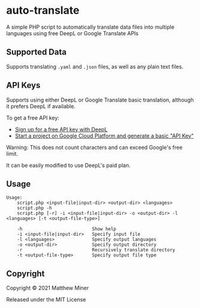 # auto-translate
A simple PHP script to automatically translate data files into multiple languages using free DeepL or Google Translate APIs

## Supported Data
Supports translating `.yaml` and `.json` files, as well as any plain text files.

## API Keys
Supports using either DeepL or Google Translate basic translation, although it prefers DeepL if available.

To get a free API key:

* [Sign up for a free API key with DeepL](https://www.deepl.com/pro/change-plan#developer)
* [Start a project on Google Cloud Platform and generate a basic "API Key"](https://console.cloud.google.com/apis/credentials)

Warning: This does not count characters and can exceed Google's free limit.

It can be easily modified to use DeepL's paid plan.

## Usage
```
Usage:
	script.php <input-file|input-dir> <output-dir> <languages>
	script.php -h
	script.php [-r] -i <input-file|input-dir> -o <output-dir> -l <languages> [-t <output-file-type>]

	-h                       	Show help
	-i <input-file|input-dir>	Specify input file
	-l <languages>           	Specify output languages
	-o <output-dir>          	Specify output directory
	-r                       	Recursively translate directory
	-t <output-file-type>    	Specify output file type
```

## Copyright
Copyright © 2021 Matthew Miner

Released under the MIT License
